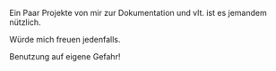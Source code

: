 Ein Paar Projekte von mir zur Dokumentation und  vlt. ist es jemandem nützlich. 

Würde mich freuen jedenfalls.

Benutzung auf eigene Gefahr!
